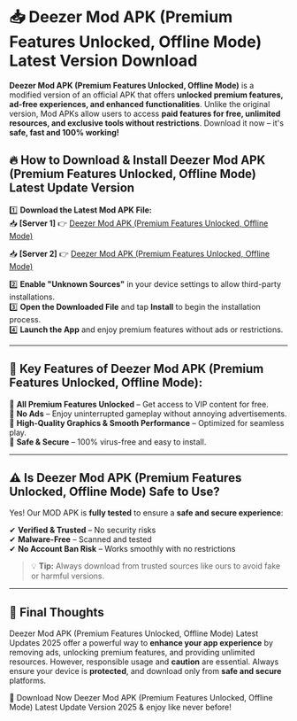 # 📥 Deezer Mod APK (Premium Features Unlocked, Offline Mode) Latest Version Download

**Deezer Mod APK (Premium Features Unlocked, Offline Mode)** is a modified version of an official APK that offers **unlocked premium features, ad-free experiences, and enhanced functionalities**. Unlike the original version, Mod APKs allow users to access **paid features for free, unlimited resources, and exclusive tools without restrictions**. Download it now – it's **safe, fast and 100% working!**

## 🔥 **How to Download & Install Deezer Mod APK (Premium Features Unlocked, Offline Mode) Latest Update Version**

1️⃣ **Download the Latest Mod APK File:**  
📥 **[Server 1]** 👉 [Deezer Mod APK (Premium Features Unlocked, Offline Mode)](https://hapymods.com?title=Deezer+Mod+APK+(Premium+Features+Unlocked,+Offline+Mode))

📥 **[Server 2]** 👉 [Deezer Mod APK (Premium Features Unlocked, Offline Mode)](https://hapymods.com?title=Deezer+Mod+APK+(Premium+Features+Unlocked,+Offline+Mode))

2️⃣ **Enable "Unknown Sources"** in your device settings to allow third-party installations.  
3️⃣ **Open the Downloaded File** and tap **Install** to begin the installation process.  
4️⃣ **Launch the App** and enjoy premium features without ads or restrictions.

---

## 🌟 **Key Features of Deezer Mod APK (Premium Features Unlocked, Offline Mode):**
 
🔽 **All Premium Features Unlocked** – Get access to VIP content for free.  
🔽 **No Ads** – Enjoy uninterrupted gameplay without annoying advertisements.  
🔽 **High-Quality Graphics & Smooth Performance** – Optimized for seamless play.  
🔽 **Safe & Secure** – 100% virus-free and easy to install.  

---

## ⚠️ **Is Deezer Mod APK (Premium Features Unlocked, Offline Mode) Safe to Use?**

Yes! Our MOD APK is **fully tested** to ensure a **safe and secure experience**:

✔ **Verified & Trusted** – No security risks  
✔ **Malware-Free** – Scanned and tested  
✔ **No Account Ban Risk** – Works smoothly with no restrictions

> 💡 **Tip:** Always download from trusted sources like ours to avoid fake or harmful versions.

---

## 📌 **Final Thoughts**
 
Deezer Mod APK (Premium Features Unlocked, Offline Mode) Latest Updates 2025 offer a powerful way to **enhance your app experience** by removing ads, unlocking premium features, and providing unlimited resources. However, responsible usage and **caution** are essential. Always ensure your device is **protected**, and download only from **safe and secure** platforms.  

🔽 Download Now Deezer Mod APK (Premium Features Unlocked, Offline Mode) Latest Update Version 2025 & enjoy like never before!